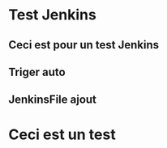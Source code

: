 # Test Jenkins
## Ceci est pour un test Jenkins
## Triger auto
## JenkinsFile ajout
# Ceci est un test
